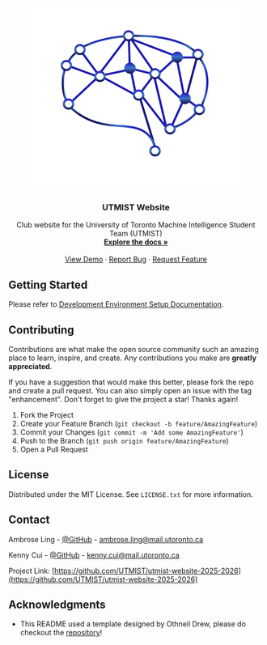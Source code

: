 <!-- Improved compatibility of back to top link: See: https://github.com/othneildrew/Best-README-Template/pull/73 -->
<a id="readme-top"></a>
<!--
*** Thanks for checking out the Best-README-Template. If you have a suggestion
*** that would make this better, please fork the repo and create a pull request
*** or simply open an issue with the tag "enhancement".
*** Don't forget to give the project a star!
*** Thanks again! Now go create something AMAZING! :D
-->



<!-- PROJECT SHIELDS -->
<!--
*** I'm using markdown "reference style" links for readability.
*** Reference links are enclosed in brackets [ ] instead of parentheses ( ).
*** See the bottom of this document for the declaration of the reference variables
*** for contributors-url, forks-url, etc. This is an optional, concise syntax you may use.
*** https://www.markdownguide.org/basic-syntax/#reference-style-links
-->
<!-- PROJECT LOGO -->
<br />
<div align="center">
  <a href="https://github.com/UTMIST/utmist-website-2025-2026">
    <img src="docs/images/UTMIST_logo.png" alt="Logo" width="420" height="360">
  </a>

<h3 align="center">UTMIST Website</h3>

  <p align="center">
    Club website for the University of Toronto Machine Intelligence Student Team (UTMIST)
    <br />
    <a href="https://github.com/UTMIST/utmist-website-2025-2026"><strong>Explore the docs »</strong></a>
    <br />
    <br />
    <a href="https://utmist.gitlab.io/">View Demo</a>
    &middot;
    <a href="https://github.com/UTMIST/utmist-website-2025-2026/issues/new?labels=bug&template=bug-report---.md">Report Bug</a>
    &middot;
    <a href="https://github.com/UTMIST/utmist-website-2025-2026/issues/new?labels=enhancement&template=feature-request---.md">Request Feature</a>
  </p>
</div>

<!-- GETTING STARTED -->
## Getting Started

Please refer to [Development Environment Setup Documentation](docs/Setup.md).

<!-- CONTRIBUTING -->
## Contributing

Contributions are what make the open source community such an amazing place to learn, inspire, and create. Any contributions you make are **greatly appreciated**.

If you have a suggestion that would make this better, please fork the repo and create a pull request. You can also simply open an issue with the tag "enhancement".
Don't forget to give the project a star! Thanks again!

1. Fork the Project
2. Create your Feature Branch (`git checkout -b feature/AmazingFeature`)
3. Commit your Changes (`git commit -m 'Add some AmazingFeature'`)
4. Push to the Branch (`git push origin feature/AmazingFeature`)
5. Open a Pull Request

<!-- LICENSE -->
## License

Distributed under the MIT License. See `LICENSE.txt` for more information.

<!-- CONTACT -->
## Contact

Ambrose Ling - [@GitHub](https://github.com/ambroseling) - ambrose.ling@mail.utoronto.ca

Kenny Cui - [@GitHub](https://github.com/KCui0327) - kenny.cui@mail.utoronto.ca

Project Link: [https://github.com/UTMIST/utmist-website-2025-2026](https://github.com/UTMIST/utmist-website-2025-2026)

<!-- ACKNOWLEDGMENTS -->
## Acknowledgments

* This README used a template designed by Othneil Drew, please do checkout the [repository](https://github.com/othneildrew/Best-README-Template)!
